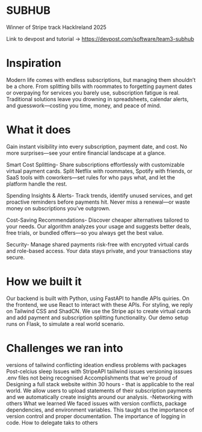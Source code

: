 # SUBHUB

Winner of Stripe track HackIreland 2025 

Link to devpost and tutorial -> https://devpost.com/software/team3-subhub

# Inspiration
Modern life comes with endless subscriptions, but managing them shouldn’t be a chore. From splitting bills with roommates to forgetting payment dates or overpaying for services you barely use, subscription fatigue is real. Traditional solutions leave you drowning in spreadsheets, calendar alerts, and guesswork—costing you time, money, and peace of mind.

# What it does
Gain instant visibility into every subscription, payment date, and cost. No more surprises—see your entire financial landscape at a glance.

Smart Cost Splitting- Share subscriptions effortlessly with customizable virtual payment cards. Split Netflix with roommates, Spotify with friends, or SaaS tools with coworkers—set rules for who pays what, and let the platform handle the rest.

Spending Insights & Alerts- Track trends, identify unused services, and get proactive reminders before payments hit. Never miss a renewal—or waste money on subscriptions you’ve outgrown.

Cost-Saving Recommendations- Discover cheaper alternatives tailored to your needs. Our algorithm analyzes your usage and suggests better deals, free trials, or bundled offers—so you always get the best value.

Security- Manage shared payments risk-free with encrypted virtual cards and role-based access. Your data stays private, and your transactions stay secure.

# How we built it
Our backend is built with Python, using FastAPI to handle APIs quiries. On the frontend, we use React to interact with these APIs. For styling, we reply on Tailwind CSS and ShadCN. We use the Stripe api to create virtual cards and add payment and subscription splitting functionality. Our demo setup runs on Flask, to simulate a real world scenario.

# Challenges we ran into
versions of tailwind conflicting
ideation
endless problems with packages
Post-celcius sleep
Issues with StripeAPI
taiilwind issues
versioning isssues
.env files not being recognised
Accomplishments that we're proud of
Designing a full stack website within 30 hours - that is applicable to the real world.
We allow users to upload statements of their subscription payments and we automatically create insights around our analysis. -Networking with others
What we learned
We faced issues with version conflicts, package dependencies, and environment variables. This taught us the importance of version control and proper documentation. The importance of logging in code. How to delegate taks to others
